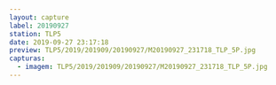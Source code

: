 ```yaml
---
layout: capture
label: 20190927
station: TLP5
date: 2019-09-27 23:17:18
preview: TLP5/2019/201909/20190927/M20190927_231718_TLP_5P.jpg
capturas:
  - imagem: TLP5/2019/201909/20190927/M20190927_231718_TLP_5P.jpg
---
```

